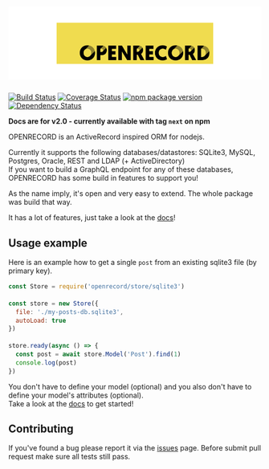 ![OpenRecord](docs/logo.png)
==========

[![Build Status](https://travis-ci.org/PhilWaldmann/openrecord.svg?branch=master)](https://travis-ci.org/PhilWaldmann/openrecord)
[![Coverage Status](http://coveralls.io/repos/PhilWaldmann/openrecord/badge.png)](https://coveralls.io/r/PhilWaldmann/openrecord)
[![npm package version](http://badge.fury.io/js/openrecord.png)](https://npmjs.org/package/openrecord)
[![Dependency Status](https://gemnasium.com/PhilWaldmann/openrecord.svg)](https://gemnasium.com/PhilWaldmann/openrecord)

**Docs are for v2.0 - currently available with tag `next` on npm**

OPENRECORD is an ActiveRecord inspired ORM for nodejs.

Currently it supports the following databases/datastores: SQLite3, MySQL, Postgres, Oracle, REST and LDAP (+ ActiveDirectory)  
If you want to build a GraphQL endpoint for any of these databases, OPENRECORD has some build in features to support you!

As the name imply, it's open and very easy to extend. The whole package was build that way.

It has a lot of features, just take a look at the [docs](https://openrecord.js.org)!

## Usage example

Here is an example how to get a single `post` from an existing sqlite3 file (by primary key).
```js
const Store = require('openrecord/store/sqlite3')

const store = new Store({
  file: './my-posts-db.sqlite3',
  autoLoad: true
})

store.ready(async () => {
  const post = await store.Model('Post').find(1)
  console.log(post)
})
```

You don't have to define your model (optional) and you also don't have to define your model's attributes (optional).  
Take a look at the [docs](https://openrecord.js.org) to get started!

## Contributing

If you've found a bug please report it via the [issues](https://github.com/PhilWaldmann/openrecord/issues) page.
Before submit pull request make sure all tests still pass.
